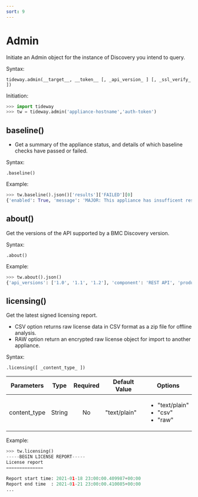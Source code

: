 ```yaml
---
sort: 9
---
```


# Admin

Initiate an Admin object for the instance of Discovery you intend to query.

Syntax:

```
tideway.admin(__target__, __token__ [, _api_version_ ] [, _ssl_verify_ ])
```

Initiation:

```python
>>> import tideway
>>> tw = tideway.admin('appliance-hostname','auth-token')
```

## baseline()

- Get a summary of the appliance status, and details of which baseline checks have passed or failed.

Syntax:

```
.baseline()
```

Example:

```python
>>> tw.baseline().json()['results']['FAILED'][0]
{'enabled': True, 'message': 'MAJOR: This appliance has insufficent resources', 'name': 'Appliance Specification', 'severity': 'MAJOR'}
```

## about()

Get the versions of the API supported by a BMC Discovery version.

Syntax:

```
.about()
```

Example:
```python
>>> tw.about().json()
{'api_versions': ['1.0', '1.1', '1.2'], 'component': 'REST API', 'product': 'BMC Discovery', 'version': '12.2'}
```

## licensing()

Get the latest signed licensing report.

- CSV option returns raw license data in CSV format as a zip file for offline analysis.
- RAW option return an encrypted raw license object for import to another appliance.

Syntax:

```
.licensing([ _content_type_ ])
```

| Parameters   | Type   | Required | Default Value | Options |
| ------------ | ------ | :------: | ------------- | ------- | 
| content_type | String | No       | "text/plain"  | <ul><li>"text/plain"</li><li>"csv"</li><li>"raw"</li></ul>

Example:
```python
>>> tw.licensing()
-----BEGIN LICENSE REPORT-----
License report
==============

Report start time: 2021-01-18 23:00:00.409987+00:00
Report end time  : 2021-01-21 23:00:00.410085+00:00
...
```